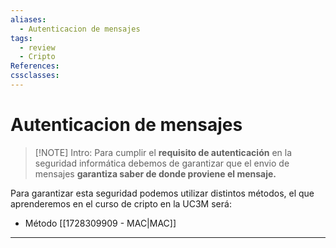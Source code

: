 ```yaml
---
aliases:
  - Autenticacion de mensajes
tags:
  - review
  - Cripto
References: 
cssclasses:
---
```

# Autenticacion de mensajes

> [!NOTE] Intro:
> Para cumplir el **requisito de autenticación** en la seguridad informática debemos de garantizar que el envio de mensajes **garantiza saber de donde proviene el mensaje.**  

Para garantizar esta seguridad podemos utilizar distintos métodos, el que aprenderemos en el curso de cripto en la UC3M será: 
+ Método [[1728309909 - MAC|MAC]]


***
